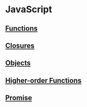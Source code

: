 # JavaScript

## [Functions](./functions.md)

## [Closures](./closures.md)

## [Objects](./objects.md)

## [Higher-order Functions](./higher_order_functions.md)

## [Promise](./promise.md)
